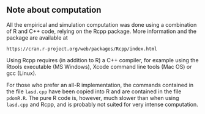 ## Note about computation

All the empirical and simulation computation was done using a combination of R
and C++ code, relying on the Rcpp package.  More information and the package are
available at

```
https://cran.r-project.org/web/packages/Rcpp/index.html
```

Using Rcpp requires (in addition to R) a C++ compiler, for example using the
Rtools executable (MS Windows), Xcode command line tools (Mac OS) or gcc (Linux).

For those who prefer an all-R implementation, the commands contained in the file
``lasd.cpp`` have been copied into R and are contained in the file ``pdomR.R``.
The pure R code is, however, much slower than when using ``lasd.cpp`` and Rcpp,
and is probably not suited for very intense computation.

